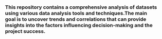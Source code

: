 ### This repository contains a comprehensive analysis of datasets using various data analysis tools and techniques.The main goal is to uncover trends and correlations that can provide insights into the factors influencing decision-making and the project success.
